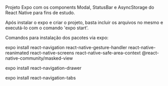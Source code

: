 Projeto Expo com os components Modal, StatusBar e AsyncStorage do React Native para fins de estudo.

Após instalar o expo e criar o projeto, basta incluir os arquivos no mesmo e executá-lo com o comando 'expo start'.

Comandos para instalação dos pacotes via expo:

expo install react-navigation react-native-gesture-handler react-native-reanimated react-native-screens react-native-safe-area-context @react-native-community/masked-view

expo install react-navigation-drawer

expo install react-navigation-tabs
